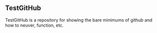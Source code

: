 TestGitHub
-----------

TestGitHub is a repository for showing the bare minimums of github and how to neuver, function, etc.

